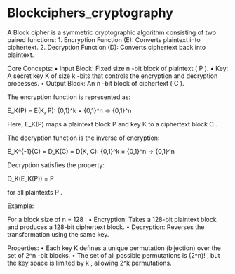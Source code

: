 # Blockciphers_cryptography
A Block cipher is a symmetric cryptographic algorithm consisting of two paired functions:
	1.	Encryption Function (E): Converts plaintext into ciphertext.
	2.	Decryption Function (D): Converts ciphertext back into plaintext.

Core Concepts:
	•	Input Block: Fixed size  n -bit block of plaintext ( P ).
	•	Key: A secret key  K  of size  k -bits that controls the encryption and decryption processes.
	•	Output Block: An  n -bit block of ciphertext ( C ).

The encryption function is represented as:

E_K(P) = E(K, P): {0,1}^k × {0,1}^n → {0,1}^n

Here,  E_K(P)  maps a plaintext block  P  and key  K  to a ciphertext block  C .

The decryption function is the inverse of encryption:

E_K^{-1}(C) = D_K(C) = D(K, C): {0,1}^k × {0,1}^n → {0,1}^n

Decryption satisfies the property:

D_K(E_K(P)) = P

for all plaintexts  P .

Example:

For a block size of  n = 128 :
	•	Encryption: Takes a 128-bit plaintext block and produces a 128-bit ciphertext block.
	•	Decryption: Reverses the transformation using the same key.

Properties:
	•	Each key  K  defines a unique permutation (bijection) over the set of  2^n -bit blocks.
	•	The set of all possible permutations is  (2^n)! , but the key space is limited by  k , allowing  2^k  permutations.
